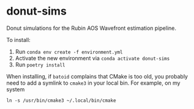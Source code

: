 # donut-sims

Donut simulations for the Rubin AOS Wavefront estimation pipeline.

To install:

1. Run `conda env create -f environment.yml`
2. Activate the new environment via `conda activate donut-sims`
3. Run `poetry install`

When installing, if `batoid` complains that CMake is too old, you probably need to add a symlink to `cmake3` in your local bin.
For example, on my system

```shell
ln -s /usr/bin/cmake3 ~/.local/bin/cmake
```
